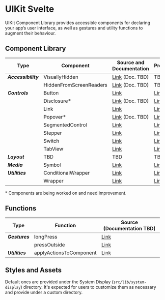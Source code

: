 # UIKit Svelte

UIKit Component Library provides accessible components for declaring your app’s user interface, as well as gestures and utility functions to augment their behaviour.

<!-- TEMPORARY -->
## Component Library

| Type                | Component                   | Source and Documentation                                                    | Preview                                                                         |
| ------------------- | --------------------------- | --------------------------------------------------------------------------- | ------------------------------------------------------------------------------- |
| ***Accessibility*** | VisuallyHidden              | [Link](src/lib/components/accessibility/VisuallyHidden) (Doc. TBD)          | TBD                                                                             |
|                     | HiddenFromScreenReaders     | [Link](src/lib/components/accessibility/HiddenFromScreenReaders) (Doc. TBD) | TBD                                                                             |
| ***Controls***      | Button                      | [Link](src/lib/components/controls/Button)                                  | [Link](https://stuymedova-uikit-svelte.vercel.app/components/controls/button)              |
|                     | Disclosure*                 | [Link](src/lib/components/controls/Disclosure) (Doc. TBD)                   | [Link](https://stuymedova-uikit-svelte.vercel.app/components/controls/disclosure)          |
|                     | Link                        | [Link](src/lib/components/controls/Link)                                    | [Link](https://stuymedova-uikit-svelte.vercel.app/components/controls/link)                |
|                     | Popover*                    | [Link](src/lib/components/controls/Popover) (Doc. TBD)                      | [Link](https://stuymedova-uikit-svelte.vercel.app/components/controls/popover)             |
|                     | SegmentedControl            | [Link](src/lib/components/controls/SegmentedControl)                        | [Link](https://stuymedova-uikit-svelte.vercel.app/components/controls/segmented-control)   |
|                     | Stepper                     | [Link](src/lib/components/controls/Stepper)                                 | [Link](https://stuymedova-uikit-svelte.vercel.app/components/controls/stepper)             |
|                     | Switch                      | [Link](src/lib/components/controls/Switch)                                  | [Link](https://stuymedova-uikit-svelte.vercel.app/components/controls/switch)              |
|                     | TabView                     | [Link](src/lib/components/controls/TabView)                                 | [Link](https://stuymedova-uikit-svelte.vercel.app/components/controls/tab-view)            |
| ***Layout***        | TBD                         | TBD                                                                         | TBD                                                                             |
| ***Media***         | Symbol                      | [Link](src/lib/components/media/Symbol)                                     | [Link](https://stuymedova-uikit-svelte.vercel.app/components/media/symbol)              |
| ***Utilities***     | ConditionalWrapper          | [Link](src/lib/components/utilities/ConditionalWrapper)                     | [Link](https://stuymedova-uikit-svelte.vercel.app/components/utilities/conditional-wrapper) |
|                     | Wrapper                     | [Link](src/lib/components/utilities/Wrapper)                                | [Link](https://stuymedova-uikit-svelte.vercel.app/components/utilities/wrapper)             |

\* Components are being worked on and need improvement.

## Functions

| Type            | Function                | Source (Documentation TBD)                                  |
| --------------- | ----------------------- | ----------------------------------------------------------- |
| ***Gestures***  | longPress               | [Link](src/lib/functions/gestures/longPress)                |
|                 | pressOutside            | [Link](src/lib/functions/gestures/pressOutside)             |
| ***Utilities*** | applyActionsToComponent | [Link](src/lib/functions/utilities/applyActionsToComponent) |

## Styles and Assets

Default ones are provided under the System Display (`src/lib/system-display`) directory. It's expected for users to customize them as necessary and provide under a custom directory.
<!-- END TEMPORARY -->


<!-- UIKit Component Library provides views, controls, and layout structures for declaring your app’s user interface, as well as utility functions to augment their behaviour. It comes with fully customizable styles, a built-in accessibility support, and conforms to [standards]. This makes UIKit great tool to integrate with your software product.

Additional material, which includes a high-level view of concepts that went into developing this library, as well additional guides and resources, such as one on accessibility, will be released shortly. -->

<!-- Description (option to skip to the Installation and Usage segment)

**Design**

Description, link to Figma

**Development**

Optimized for usability.

Description

## Component Library

List of components, with descriptions and links to each component's README.

## Customizing behaviour & appearance

Allows to customize and extend behaviour and appearance of components. How to do it?

## Extending the library

Extend the library with a component that fits your application best. / Compose custom components by combining built-in components with the custom ones you create, or by making them entirely on your own. 

[This template/these instructions] provide(-s) a starting point for creating your component.

- …
- Adjust appearance characteristics
- Respond to user interactions
- Add accessibility features (Consult https://www.w3.org/TR/wai-aria-practices/ for best practices. The World Wide Web Consortium (W3C) is the main international standards organization for the World Wide Web.)

## Installation and Usage

**Installation**

To add a component to a Svelte/SvelteKit project, run:

```shell
npm install uikit-svelte
```

**Usage**

Import stylesheet (or use your own)
Import components

Use according to the each components' corresponding instructions.

For usage instructions refer each component's corresponding guide:

Button
...

-->